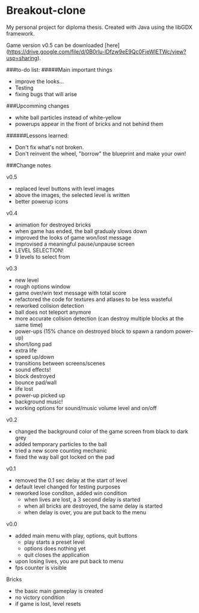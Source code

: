 # Breakout-clone
My personal project for diploma thesis. Created with Java using the libGDX framework.

Game version v0.5 can be downloaded [here] (https://drive.google.com/file/d/0B0rlu-lDfzw9eE9Qc0FieWlETWc/view?usp=sharing).

###to-do list: 
#####Main important things
* improve the looks...
* Testing
* fixing bugs that will arise

###Upcomming changes
* white ball particles instead of white-yellow
* powerups appear in the front of bricks and not behind them

######Lessons learned:
- Don't fix what's not broken.
- Don't reinvent the wheel, "borrow" the blueprint and make your own!

###Change notes

v0.5
* replaced level buttons with level images
 * above the images, the selected level is written 
* better powerup icons

v0.4
* animation for destroyed bricks
* when game has ended, the ball gradualy slows down
* improved the looks of game won/lost message
* improvised a meaningful pause/unpause screen
* LEVEL SELECTION!
 * 9 levels to select from 

v0.3
* new level
* rough options window
* game over/win text message with total score
* refactored the code for textures and atlases to be less wasteful
* reworked colision detection 
 * ball does not teleport anymore
 * more accurate colision detection (can destroy multiple blocks at the same time)
* power-ups (15% chance on destroyed block to spawn a random power-up)
 * short/long pad
 * extra life
 * speed up/down
* transitions between screens/scenes
* sound effects!
 * block destroyed
 * bounce pad/wall
 * life lost
 * power-up picked up
* background music!
* working options for sound/music volume level and on/off

v0.2
* changed the background color of the game screen from black to dark grey
* added temporary particles to the ball
* tried a new score counting mechanic
* fixed the way ball got locked on the pad

v0.1
* removed the 0.1 sec delay at the start of level
* default level changed for testing purposes
* reworked lose conditon, added win condition
  * when lives are lost, a 3 second delay is started
  * when all bricks are destroyed, the same delay is started
  * when delay is over, you are put back to the menu

v0.0
* added main menu with play, options, quit buttons
  * play starts a preset level
  * options does nothing yet
  * quit closes the application
* upon losing lives, you are put back to menu
* fps counter is visible


Bricks
* the basic main gameplay is created
* no victory condition
* if game is lost, level resets
